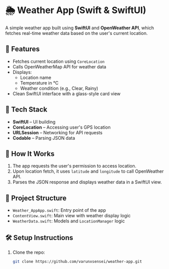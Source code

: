 # 🌦️ Weather App (Swift & SwiftUI)

A simple weather app built using **SwiftUI** and **OpenWeather API**, which fetches real-time weather data based on the user's current location.

## 🚀 Features

- Fetches current location using `CoreLocation`
- Calls OpenWeatherMap API for weather data
- Displays:
  - Location name
  - Temperature in °C
  - Weather condition (e.g., Clear, Rainy)
- Clean SwiftUI interface with a glass-style card view

## 🧱 Tech Stack

- **SwiftUI** – UI building
- **CoreLocation** – Accessing user's GPS location
- **URLSession** – Networking for API requests
- **Codable** – Parsing JSON data

## 🔧 How It Works

1. The app requests the user's permission to access location.
2. Upon location fetch, it uses `latitude` and `longitude` to call OpenWeather API.
3. Parses the JSON response and displays weather data in a SwiftUI view.

## 📁 Project Structure

- `Weather_AppApp.swift`: Entry point of the app
- `ContentView.swift`: Main view with weather display logic
- `WeatherData.swift`: Models and `LocationManager` logic

## 🛠️ Setup Instructions

1. Clone the repo:
   ```bash
   git clone https://github.com/varunxsensei/weather-app.git
